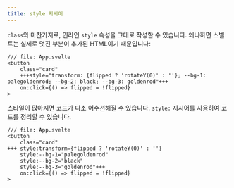 ```yaml
---
title: style 지시어
---
```


`class`와 마찬가지로, 인라인 `style` 속성을 그대로 작성할 수 있습니다. 왜냐하면 스벨트는 실제로 멋진 부분이 추가된 HTML이기 때문입니다:

```svelte
/// file: App.svelte
<button
	class="card"
	+++style="transform: {flipped ? 'rotateY(0)' : ''}; --bg-1: palegoldenrod; --bg-2: black; --bg-3: goldenrod"+++
	on:click={() => flipped = !flipped}
>
```

스타일이 많아지면 코드가 다소 어수선해질 수 있습니다. `style:` 지시어를 사용하여 코드를 정리할 수 있습니다.

```svelte
/// file: App.svelte
<button
	class="card"
+++	style:transform={flipped ? 'rotateY(0)' : ''}
	style:--bg-1="palegoldenrod"
	style:--bg-2="black"
	style:--bg-3="goldenrod"+++
	on:click={() => flipped = !flipped}
>
```
